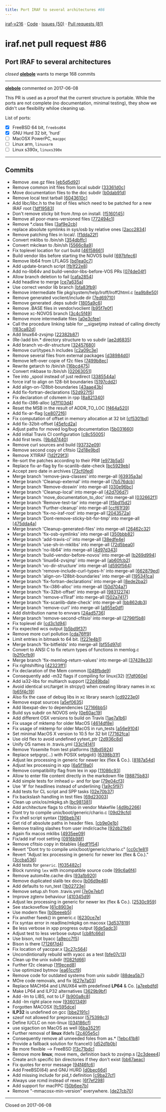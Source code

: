 ```yaml
---
title: Port IRAF to several architectures #86
---
```


[iraf-v216](/iraf-v216) · [Code](https://github.com/iraf-community/iraf/tree/iraf-v216) · [Issues (50)](/iraf-v216/issues) · [Pull requests (81)](/iraf-v216/issues/pulls)

# iraf.net pull request #86
## Port IRAF to several architectures
*closed* **[olebole](https://github.com/olebole)** wants to merge 168 commits

- - - -

**[olebole](https://github.com/olebole)** commented on 2017-06-08

This PR is used as a proof that the current structure is portable. While the ports are not complete (no documentation, minimal testing), they show we didn't use flexibility whiloe cleaning up.  
  
List of ports:  
  
- [x] FreeBSD 64 bit, `freebsd64`  
- [x] GNU Hurd 32 bit, 'hurd`  
- [ ] MacOSX PowerPC, `macppc`  
- [ ] Linux arm, `linuxarm`  
- [ ] Linux s390x, `linuxs390x`
- - - -

## Commits

* Remove .exe.gz files [[eb5d5d92](https://github.com/iraf-community/iraf/commit/eb5d5d9245de4c1e9e1d0b52f80d4b73fcf4bb8b)]
* Remove common init files from local subdir [[33361d0c](https://github.com/iraf-community/iraf/commit/33361d0c89a8037f9ebf91f96fe05bb1442f4cf9)]
* Move documentation files to the doc subdir [[b0dab91d](https://github.com/iraf-community/iraf/commit/b0dab91d6503130c29c2c7cd168bd19e02e5d81a)]
* Remove local test tarball [[6043610c](https://github.com/iraf-community/iraf/commit/6043610c09f4804de22bfbcdd245a92f784d59b7)]
* Add libc/libc.h to the list of files which need to be patched for a new IRAF root [[1df19583](https://github.com/iraf-community/iraf/commit/1df1958368813ae3be06b88906019fdb09cc1864)]
* Don't remove sticky bit from /tmp on install. [[f5160145](https://github.com/iraf-community/iraf/commit/f5160145ba61c9d09d86f4bdeea77fd16347bf80)]
* Remove all poor-mans-versioned files [[772494c1](https://github.com/iraf-community/iraf/commit/772494c1557843904574f640971b288cdca63be2)]
* Remove *.class files [[3af9e2cb](https://github.com/iraf-community/iraf/commit/3af9e2cb18c679d5204b389e23a87ca098d9a542)]
* replace absolute symlinks in sys/osb by relative ones [[2acc2834](https://github.com/iraf-community/iraf/commit/2acc2834c883344449122237a28c7d71be9ac934)]
* Remove patching files in local/. [[f1dda22f](https://github.com/iraf-community/iraf/commit/f1dda22fb1903f110ec5613fb69624f8109dd2b2)]
* Convert mklibs to /bin/sh [[354dbffc](https://github.com/iraf-community/iraf/commit/354dbffcbf446b39d4231534adcb26c9c2f5c932)]
* Convert mkclean to /bin/sh [[5566c8a9](https://github.com/iraf-community/iraf/commit/5566c8a9019b605a8080ed57ed59323d61c860d3)]
* Fix toplevel location for curl build [[46158661](https://github.com/iraf-community/iraf/commit/461586615f01935e74d6bfe9ff0671f9785c180d)]
* Build vendor libs before starting the NOVOS build [[697bfec6](https://github.com/iraf-community/iraf/commit/697bfec6906e7b8fb239600cf5058948d8ceeb15)]
* Remove lib64 from LFLAGS [[bd1ea0c7](https://github.com/iraf-community/iraf/commit/bd1ea0c72bd1aabced5619a5a646a3632a11351b)]
* Add update-branch script [[fb1f22e8](https://github.com/iraf-community/iraf/commit/fb1f22e847fc4bcdf405423aab9edaebb67ab746)]
* Add no-lib64v and build-vendor-libs-before-VOS PRs [[074de04f](https://github.com/iraf-community/iraf/commit/074de04f72957cf87b392ea621b6822fb009f03d)]
* Allow branch deletion to fail [[cafa2854](https://github.com/iraf-community/iraf/commit/cafa2854243ceab1d4ceb02640d6d4b2cea7bbe4)]
* Add headline to merge [[ce7a635a](https://github.com/iraf-community/iraf/commit/ce7a635a623bcee085eb234874ddda50dc9539fd)]
* Use correct vendor lib branch [[bfa83fb9](https://github.com/iraf-community/iraf/commit/bfa83fb9b79ec4573d8fc13df275f0b1f0f6bb6b)]
* Remove intermediate file pkg/system/help/lroff/lroff2html.c [[ea9b8e50](https://github.com/iraf-community/iraf/commit/ea9b8e503289025923591236b3cc74eae20ab6be)]
* Remove generated voclient/include dir [[7ed69710](https://github.com/iraf-community/iraf/commit/7ed69710c1f8a35a963b407ba7ba9447b98e5384)]
* Remove generated .deps subdir [[1805a9c6](https://github.com/iraf-community/iraf/commit/1805a9c61d4638c65d7714ad3cf0421dc44c382d)]
* Remove .BASE files in vendor/voclient [[b95f7e0f](https://github.com/iraf-community/iraf/commit/b95f7e0f625eb90352a8120a71dd59be95e0e9bd)]
* Remove xc-NOVOS branch [[3c4c5f49](https://github.com/iraf-community/iraf/commit/3c4c5f496af9d792b61e675f72b9cf99f0de1a50)]
* Remove more intermediate files [[a0e3cfee](https://github.com/iraf-community/iraf/commit/a0e3cfeeab4e204a732f4e12fdd1137b7fd06652)]
* Call the procedure linking table for __sigsetjmp instead of calling directly [[f83ca82d](https://github.com/iraf-community/iraf/commit/f83ca82d22861832e30fa8ac10afa0d4a46cd634)]
* Add linux64-zvsjmp [[22382b87](https://github.com/iraf-community/iraf/commit/22382b8771a65abac0b3691797f7c577d04c08f5)]
* (Re-)add bin.* directory structure to vo subdir [[ae2d6835](https://github.com/iraf-community/iraf/commit/ae2d683553ff6a4b05a6ed550606f19bf67cf3d1)]
* Add branch vo-dir-structure [[32457680](https://github.com/iraf-community/iraf/commit/32457680581012e039a1b66475c1b45de38660d5)]
* Remove curl/types.h includes [[c2a09c3e](https://github.com/iraf-community/iraf/commit/c2a09c3e03d1fbb1ba37f88113a8b578fa5e0340)]
* Remove several files from external packages [[d38984d0](https://github.com/iraf-community/iraf/commit/d38984d044462be909beb6df589694f1f0a895d7)]
* Remove left-over copie of f2c files [[7499b8ec](https://github.com/iraf-community/iraf/commit/7499b8ec5816e0ab8324cd3892cf3411aeb3a7e5)]
* Rewrite getarch to /bin/sh [[16bcd475](https://github.com/iraf-community/iraf/commit/16bcd475adf83a3589a2c58da99c19a9c09d6c42)]
* Convert mkbase to /bin/sh [[02063051](https://github.com/iraf-community/iraf/commit/02063051b9e5c820ae836d75070e95f620a9e2eb)]
* Tee into _spool instead of just redirect [[3385544a](https://github.com/iraf-community/iraf/commit/3385544a0c23d59b0319655fb0b7549769c8e342)]
* force iraf to align on 128-bit boundaries [[5197cdd2](https://github.com/iraf-community/iraf/commit/5197cdd2dc86d48401d3be459a442f5a5a458e27)]
* Add align-on-128bit-boundaries [[43aae43b](https://github.com/iraf-community/iraf/commit/43aae43bcc6145bc13e7e6c28d698c00d630fc1f)]
* Add fix-fortran-declarations [[52d927f5](https://github.com/iraf-community/iraf/commit/52d927f5bc25bf7e578c07df776646e10fa19d0b)]
* Fix declaration of cdsmem in rpp [[8a821340](https://github.com/iraf-community/iraf/commit/8a821340cf31bbd8ae38627c6783bef37e3e7481)]
* Add fix-i386-alloc [[d7f103d4](https://github.com/iraf-community/iraf/commit/d7f103d4897671c1cd81df849ee8f26f4a84653f)]
* Reset the MSB in the result of ADDR_TO_LOC [[f464a520](https://github.com/iraf-community/iraf/commit/f464a5205e2cbd24383630cc9c4b103ca5667a21)]
* Add fix-ar-flag [[ce8072f6](https://github.com/iraf-community/iraf/commit/ce8072f6d7215e862690ab00acb74a0f35fd3227)]
* Fix computation of offset in memory allocation at 32 bit [[cf5301bd](https://github.com/iraf-community/iraf/commit/cf5301bd776744f3a2ea5c77b0d6c0a33f4a8ec4)]
* Add fix-32bit-offset [[45efcd2a](https://github.com/iraf-community/iraf/commit/45efcd2af76e919d36f839a5651293d51de8acde)]
* Adjust paths for moved log/bug documentation [[5b031660](https://github.com/iraf-community/iraf/commit/5b0316603b49560e777d8e60773fc8be1a1a1fac)]
* Add initial Travis CI configuration [[c8c55005](https://github.com/iraf-community/iraf/commit/c8c550055007621a19b4e71a9949eb519f4d95e1)]
* Add first tests. [[9b4d7440](https://github.com/iraf-community/iraf/commit/9b4d7440da65ac78da81fc1c4df307718b3c23d2)]
* Remove curl sources and build [[93732e09](https://github.com/iraf-community/iraf/commit/93732e09080898ced305b60a8a8a2a5e0be382e1)]
* Remove second copy of cfitsio [[2d18e9bd](https://github.com/iraf-community/iraf/commit/2d18e9bd6670fb6b22f7282b3cf7d053192f8631)]
* Remove X11IRAF [[1d2f29f3](https://github.com/iraf-community/iraf/commit/1d2f29f34d04c9a07371f623a8340c7bb08c0626)]
* Re-sort the patches according to their PR# [[e973b5a5](https://github.com/iraf-community/iraf/commit/e973b5a5b8fd4ef71f039baef832e7376d2d774e)]
* Replace fix-ar-flag by fix-scanlib-date-check [[bc5929eb](https://github.com/iraf-community/iraf/commit/bc5929eb8984d9dbd8de5e415b1c5849395c628c)]
* Accept zero date in archives [[73cf0fed](https://github.com/iraf-community/iraf/commit/73cf0fedbe6374980e5b6b01c986e200eada47c0)]
* Merge branch 'remove-java-classes' into merge-all [[63935a3a](https://github.com/iraf-community/iraf/commit/63935a3ad41bd7fd04ef694b061ccfe5c9c02672)]
* Merge branch 'Cleanup-external' into merge-all [[7b576dcb](https://github.com/iraf-community/iraf/commit/7b576dcb5d3990db0ae3b60594e951689ec33137)]
* Merge branch 'Remove-doswin' into merge-all [[030e96bc](https://github.com/iraf-community/iraf/commit/030e96bcb192424afb9b8f8807de1dc20e4a880d)]
* Merge branch 'Cleanup-local' into merge-all [[42d706d7](https://github.com/iraf-community/iraf/commit/42d706d753549b862b58af415d883d04cfd7906f)]
* Merge branch 'move_documentation_to_doc' into merge-all [[032662f1](https://github.com/iraf-community/iraf/commit/032662f1d1111e6110994f39c2b0d6872f7a3a42)]
* Merge branch 'Remove-test-tar' into merge-all [[f5bd15d2](https://github.com/iraf-community/iraf/commit/f5bd15d2b02356762162be2e1d11113fa003f6f7)]
* Merge branch 'Further-cleanup' into merge-all [[ccf61f39](https://github.com/iraf-community/iraf/commit/ccf61f39672c6231d37a9fe766fc1ca9f836df21)]
* Merge branch 'fix-no-iraf-root' into merge-all [[2043572a](https://github.com/iraf-community/iraf/commit/2043572a25a64a85eecfbb85e9b36bbc73e1ca8d)]
* Merge branch 'Dont-remove-sticky-bit-for-tmp' into merge-all [[475dda4a](https://github.com/iraf-community/iraf/commit/475dda4ae410ce03328c57ca37f519d2fe5c4863)]
* Merge branch 'Cleanup-generated-files' into merge-all [[26462c32](https://github.com/iraf-community/iraf/commit/26462c32dc904e5db685801e5a1d369f212dfe1e)]
* Merge branch 'fix-osb-symlinks' into merge-all [[350bbb82](https://github.com/iraf-community/iraf/commit/350bbb824df6e28a400ec82cba5cb368727ec24d)]
* Merge branch 'add-travis-ci' into merge-all [[38edfe4e](https://github.com/iraf-community/iraf/commit/38edfe4edc4b92c6d5449a834a7cc18ece1adcb8)]
* Merge branch 'use-sh-in-mklibs' into merge-all [[72d5bea0](https://github.com/iraf-community/iraf/commit/72d5bea0a1b32f30f19b3fb5922049c932df9d60)]
* Merge branch 'no-lib64' into merge-all [[4d97d343](https://github.com/iraf-community/iraf/commit/4d97d34320963beaeab67fa6f646557fc03e1eb9)]
* Merge branch 'build-vendor-before-novos' into merge-all [[b269d994](https://github.com/iraf-community/iraf/commit/b269d99439dc8779bdad3006de4cddb7275ae7d6)]
* Merge branch 'linux64-zvsjmp' into merge-all [[ab60fcb2](https://github.com/iraf-community/iraf/commit/ab60fcb2ddf940ead9046bd970528f65edc67c55)]
* Merge branch 'vo-dir-structure' into merge-all [[d590f564](https://github.com/iraf-community/iraf/commit/d590f564cfdcb6c2a2544da8fe31994ad557c021)]
* Merge branch 'remove-include-curl-types-h' into merge-all [[662879ed](https://github.com/iraf-community/iraf/commit/662879edee49237e2be7cbbb5faba056132e7ff1)]
* Merge branch 'align-on-128bit-boundaries' into merge-all [[195341ca](https://github.com/iraf-community/iraf/commit/195341ca51fd80ec6f89445cd45a4de0aae4f549)]
* Merge branch 'fix-fortran-declarations' into merge-all [[8ede2ba2](https://github.com/iraf-community/iraf/commit/8ede2ba26b18f144091616ab392f21331e05d26a)]
* Merge branch 'fix-i386-alloc' into merge-all [[50d704a7](https://github.com/iraf-community/iraf/commit/50d704a7d9a09c48758739518bb89e552951f28d)]
* Merge branch 'fix-32bit-offset' into merge-all [[98312274](https://github.com/iraf-community/iraf/commit/9831227499b8ad0f80883a4d56a62c6e528ab6bf)]
* Merge branch 'remove-x11iraf' into merge-all [[502a7417](https://github.com/iraf-community/iraf/commit/502a74174804855f1aecb9c22b83ea39a6f83227)]
* Merge branch 'fix-scanlib-date-check' into merge-all [[bb862db3](https://github.com/iraf-community/iraf/commit/bb862db34b30739af375b586f63507d5abdb242a)]
* Merge branch 'remove-curl' into merge-all [[a955e0df](https://github.com/iraf-community/iraf/commit/a955e0df516ebf37809928b351205cf8e996f210)]
* Add distribution name to envvars [[24ad5736](https://github.com/iraf-community/iraf/commit/24ad5736801a8125914843ff801f5a130ceac69b)]
* Merge branch 'remove-second-cfitsio' into merge-all [[2796f5b8](https://github.com/iraf-community/iraf/commit/2796f5b828fb3a0552f6051834ed711dae3e1073)]
* Fix toplevel dir [[cd3c1d94](https://github.com/iraf-community/iraf/commit/cd3c1d949216004357c15632c8bb8df27bb3f2e4)]
* Fix expected wcs output [[b5bd9f37](https://github.com/iraf-community/iraf/commit/b5bd9f37653c49dd2a67afbc2e62a62b4c27cb85)]
* Remove more curl pollution [[cda76ff9](https://github.com/iraf-community/iraf/commit/cda76ff9319c7f3e6ac4a837b65e552a48edf45f)]
* Limit entries in bitmask to 64 bit. [[f221e4b1](https://github.com/iraf-community/iraf/commit/f221e4b10fab59a7c923278a845540176a153e90)]
* Merge branch 'fix-bitfields' into merge-all [[bf55d97d](https://github.com/iraf-community/iraf/commit/bf55d97dce39f1247600a7712b43dea5ecb0f5d2)]
* Convert to ANSI C to fix return types of functions in memlog.c [[b2f0cfb9](https://github.com/iraf-community/iraf/commit/b2f0cfb9104ba6f306ebcf64b8ee5b6a56ceb71f)]
* Merge branch 'fix-memlog-return-values' into merge-all [[37428e33](https://github.com/iraf-community/iraf/commit/37428e3335573539ed57b2295a85f79e76ea4567)]
* Fix rightshifting [[42323ff1](https://github.com/iraf-community/iraf/commit/42323ff132375bc15b9e296168710276dd611736)]
* Fix declaration of the Mem common [[048fbde9](https://github.com/iraf-community/iraf/commit/048fbde9d37833d78108163401d3e16d7e5cfa6a)]
* Consequently add -m32 flags if compiling for linux(32) [[f7df060e](https://github.com/iraf-community/iraf/commit/f7df060efc28fb63aa9854037900a5d5f2587b83)]
* Add ia32-libs for multiarch support [[22d49bda](https://github.com/iraf-community/iraf/commit/22d49bdaf681f21e072d72daa0f6a30e02622bb1)]
* Avoid identical src/target in strcpy() when creating library names in xc [[b65f4c19](https://github.com/iraf-community/iraf/commit/b65f4c191c8a2a930b462cb8f01d3d69ba807111)]
* Also fix the case of debug libs in xc library search [[cd9223e0](https://github.com/iraf-community/iraf/commit/cd9223e0c10d70975a00af732b857877b5389009)]
* Remove expat sources [[a5ef0635](https://github.com/iraf-community/iraf/commit/a5ef0635d89b4b6d65766746d8de0d7ea710eb68)]
* Add libexpat-dev to dependencies [[27166bb5](https://github.com/iraf-community/iraf/commit/27166bb5ff546b6c29e7a8674bbddbb5114ba1ef)]
* Build sys subdir on NOVOS only [[0e60ac19](https://github.com/iraf-community/iraf/commit/0e60ac19d056589b7f4e43b83a45add106092983)]
* Add different OSX versions to build on Travis [[1ae7a1b6](https://github.com/iraf-community/iraf/commit/1ae7a1b642ae2a20995d2988cf83cc8da3fcdef2)]
* Fix usage of mktemp for older MacOS [[4614df8e](https://github.com/iraf-community/iraf/commit/4614df8e56386439708521995aafcde47a0099e1)]
* Fix usage of mktemp for older MacOS in run_tests [[a56e9104](https://github.com/iraf-community/iraf/commit/a56e91043dbdca6f8c3f81b3c5922500b013c9fd)]
* Set minimal MacOS X version to 10.5 for 32 bit [[77162fca](https://github.com/iraf-community/iraf/commit/77162fcafda25cb226308b7d347432989da01237)]
* Use old flex to avoid undefined yytext_ptr [[2d936c8d](https://github.com/iraf-community/iraf/commit/2d936c8d746e1c3202e394b0b16ea991d622bb01)]
* Unify OS names in .travis.yml [[33c14141](https://github.com/iraf-community/iraf/commit/33c141412ea1f4b05b982ee7e9c056507b7810f5)]
* Remove Yosemite from test platforms [[fdbd5924](https://github.com/iraf-community/iraf/commit/fdbd59248734ad1a914aa51a7312da1bf90dab55)]
* Replace setpgrp(...) with POSIX setpgid() [[6398b31f](https://github.com/iraf-community/iraf/commit/6398b31fe432a15d8a71b84a370fe71b6a9997d5)]
* Adjust lex processing in generic for newer lex (flex & Co.). [[8187a54d](https://github.com/iraf-community/iraf/commit/8187a54df4539a8e4744b48941035d7dfd14294e)]
* Adjust lex processing in xpp [[6a5f19a0](https://github.com/iraf-community/iraf/commit/6a5f19a085eb7c0371d25dcc00a0828897a6a3bf)]
* Remove compatibility flag from lex in xpp [[11086c93](https://github.com/iraf-community/iraf/commit/11086c9328043bac0d3dad607b1c6f5314754a9a)]
* Allow to enter file content directly in the markdown file [[98875b83](https://github.com/iraf-community/iraf/commit/98875b83656219bb410307e5f2ee90debe47f6bf)]
* Add simple tests for imhead u- and for lpar [[79e04cf3](https://github.com/iraf-community/iraf/commit/79e04cf319f64886422ec9614f02b8349bafa050)]
* Use '#' for headlines instead of underlining [[1a9c5f97](https://github.com/iraf-community/iraf/commit/1a9c5f9715e524b9900a208738c59f39e6ae2659)]
* Add tests for CL script and SPP tasks [[02e70b37](https://github.com/iraf-community/iraf/commit/02e70b372efe0cb9f022b9692ef70e0a525ba98b)]
* Fix backslash handling in test files [[69d23003](https://github.com/iraf-community/iraf/commit/69d2300338b28dea6e326ffadf93a570e18ea595)]
* Clean up unix/os/mkpkg.sh [[bc981381](https://github.com/iraf-community/iraf/commit/bc981381b752faf30d03c9b65e147e11aab19e87)]
* Add architecture flags to cfitsio in vendor Makefile [[4d9b2266](https://github.com/iraf-community/iraf/commit/4d9b22661b5531e8af02bf531c6c50f41cd2d937)]
* Dont try to compile unix/boot/generic/chario.c [[09d29cfd](https://github.com/iraf-community/iraf/commit/09d29cfdc466412ade25305b1ba78c46abb6c067)]
* Fix shell script syntax [[196beb74](https://github.com/iraf-community/iraf/commit/196beb7439e4dae458f0a5902aab5bf950531662)]
* Get rid of absolute paths in header files. [[cb9e0e1b](https://github.com/iraf-community/iraf/commit/cb9e0e1bb9c3c3624f9454cda1d75314c51eca93)]
* Remove trailing slashes from user imdir/cache [[92db21b6](https://github.com/iraf-community/iraf/commit/92db21b67e71a2b41097ed87c8040da2caa4ce1e)]
* Again fix macos mklibs [[4935ee09](https://github.com/iraf-community/iraf/commit/4935ee09079affc675f769d59689aba3b73770ad)]
* Fix/add iraf root setting [[0916b98f](https://github.com/iraf-community/iraf/commit/0916b98f4ee8bb0745941114496539031f57ae2f)]
* Remove cfitsio copy in tbtables [[4edf1f54](https://github.com/iraf-community/iraf/commit/4edf1f546dd89a347195f79e1fff43fcf05f36b0)]
* Revert "Dont try to compile unix/boot/generic/chario.c" [[cc0c1e81](https://github.com/iraf-community/iraf/commit/cc0c1e814fdee64cb925488bd108712efa8b3d0d)]
* Revert "Adjust lex processing in generic for newer lex (flex & Co.)." [[3ccba536](https://github.com/iraf-community/iraf/commit/3ccba5365fcd93d58541adfde8b0bf53090f740c)]
* Add  tests for `generic`. [[f035482c](https://github.com/iraf-community/iraf/commit/f035482c43536ac8bcf2c916b7aa401065d77163)]
* Block running `lex` with incompatible source code [[99c6a6f4](https://github.com/iraf-community/iraf/commit/99c6a6f49ef311fe305f2713093bcb5456ac27ba)]
* Remove autom4te.cache dirs [[93a1b920](https://github.com/iraf-community/iraf/commit/93a1b9209289c22630748c2b75bc888095ec1a28)]
* Remove duplicated slalib tex docu [[b06d9e46](https://github.com/iraf-community/iraf/commit/b06d9e462cc4c13e81dd2b25d4eb27d2d0364c2b)]
* Add defaults to run_test [[1b02723e](https://github.com/iraf-community/iraf/commit/1b02723e4a4ba14e38dd178ec8766494c0741752)]
* Remove setup.sh from .travis.yml [[7e0e7ebf](https://github.com/iraf-community/iraf/commit/7e0e7ebf6aa8084135ea3848c7035d0747704509)]
* Improve zgtenv behaviour [[410345d9](https://github.com/iraf-community/iraf/commit/410345d93cd859b55a1a0db284427d1a5dc37696)]
* Adjust lex processing in generic for newer lex (flex & Co.). [[2530c959](https://github.com/iraf-community/iraf/commit/2530c9595e38f8eeaa5524745cb725d0d292d731)]
* See stackoveflow [[61c8903e](https://github.com/iraf-community/iraf/commit/61c8903e9449fab698f7f029afed5dcda4fb6e20)]
* Use modern flex [[b0beeeb5](https://github.com/iraf-community/iraf/commit/b0beeeb58aabe4e358f3fbbc434875cc0b5e3679)]
* Fix another fseek() in generic.c [[6230ce7e](https://github.com/iraf-community/iraf/commit/6230ce7e447ab56c2cbd42abac88f5acd16d87d8)]
* Fix syntax error in readline/mkpkg on macosx [[3d537819](https://github.com/iraf-community/iraf/commit/3d537819608e5f14f2e15e333ebc208f61345eab)]
* Be less verbose in xpp progress output [[6de5adc3](https://github.com/iraf-community/iraf/commit/6de5adc3d2a4882dbf8174d309118b6637ba280a)]
* Adjust test to less verbose output [[cb8fc66d](https://github.com/iraf-community/iraf/commit/cb8fc66dd00aaa0147bb8c7b8bcb6a028c7ebd62)]
* Use bison, not byacc [[a9ecc7f5](https://github.com/iraf-community/iraf/commit/a9ecc7f54e796232f4927c3c1d381838375027d9)]
* Bison is there [[7126f7d4](https://github.com/iraf-community/iraf/commit/7126f7d4e59f7d22fd61b39d223d163fb80de1c5)]
* Fix location of yaccpar.x [[3c27c564](https://github.com/iraf-community/iraf/commit/3c27c564a375b17f5c524bade7a82ee214a56a93)]
* Uncondintionally rebuild with xyacc as a test [[bfe07c13](https://github.com/iraf-community/iraf/commit/bfe07c1300e7cfe8cba5910e6edb22f277683b48)]
* Clean up the unix subdir [[f082fd66](https://github.com/iraf-community/iraf/commit/f082fd66e9f88e40e0273b1edbf4cccb36fea74a)]
* Further f2c cleanup [[1f9eced8](https://github.com/iraf-community/iraf/commit/1f9eced8e0cc3ff69792b694868b7c640087f47b)]
* Use optimized bytmov [[ea61ccf9](https://github.com/iraf-community/iraf/commit/ea61ccf9bcf873bba099b3d08b474f64d30bcff8)]
* Remove code for outdated systems from unix subdir [[88dea5b7](https://github.com/iraf-community/iraf/commit/88dea5b7cfb1d0e5bed2afcb3ae3afbfa549a008)]
* MOre code removals, and fix [[627e7a03](https://github.com/iraf-community/iraf/commit/627e7a03748c14dd404caf14159949fab02eb944)]
* Replace MACH64 and LINUX64 with predefined __LP64__ & Co. [[a7eebdfd](https://github.com/iraf-community/iraf/commit/a7eebdfdfff7435fc03d451a104cfc66f6b50dd0)]
* Make LP64 and ILP32 alternatives [[3629b9bf](https://github.com/iraf-community/iraf/commit/3629b9bf3fc7a9cb23169dda486d1cd0a0573193)]
* Add -lm to LIBS, not to LF [[b900a8c8](https://github.com/iraf-community/iraf/commit/b900a8c831986eea6af0fd46847a0431f9c917b8)]
* Add -lm right place now [[93601349](https://github.com/iraf-community/iraf/commit/93601349091a6c0ebce7029e858ced68168498b2)]
* Forgotten MACOSX [[fc595dce](https://github.com/iraf-community/iraf/commit/fc595dce2dcc76fd6916f582a5c266fa42e843c0)]
* __ILP32__ is undefined on gcc [[bbe2191c](https://github.com/iraf-community/iraf/commit/bbe2191cf45da21a7fda11d7cb26edabc286637e)]
* szeof not allowed for preprocessor [[575398c3](https://github.com/iraf-community/iraf/commit/575398c3dc0dc6cb084a674f3a0cec2836755e7e)]
* Define IUCLC on non-linux [[034186cf](https://github.com/iraf-community/iraf/commit/034186cfcb0f1daed7dd8104a72d85cea4d66560)]
* use sigaction on MacOS as well [[6ba3521f](https://github.com/iraf-community/iraf/commit/6ba3521fc840967da2451ab540468f2bb5d38fdf)]
* Further removal of __linux__ ifdefs [[2c405e5c](https://github.com/iraf-community/iraf/commit/2c405e5c4da420c5e4b5e8d7fe347fbe420a8f49)]
* Consequently remove all unneeded foles from as.* [[1ebc41b8](https://github.com/iraf-community/iraf/commit/1ebc41b80eb91f676a54aa38e0cecf929021f343)]
* Provide a fallback solution for fcancel() [[d52d1b0b](https://github.com/iraf-community/iraf/commit/d52d1b0b12f248899781d8336d2d01821c6a094e)]
* Be more flexible --> FreeBSD [[f3c71bdc](https://github.com/iraf-community/iraf/commit/f3c71bdc0a16796943063ae1f927c1c355e59133)]
* Remove more __linux__; move mem_ definition back to zsvjmp.s [[2c3deee4](https://github.com/iraf-community/iraf/commit/2c3deee403a74d49791956f71c3a376e485cc623)]
* Create arch specific bin directories if they don't exist [[bb67aeac](https://github.com/iraf-community/iraf/commit/bb67aeac4bdbea303252680494e8ea2975a512b6)]
* Fix quotes for error message [[94f46fc6](https://github.com/iraf-community/iraf/commit/94f46fc654bad127e5cd14e1f8cec1ca6252eb86)]
* Add FreeBSD(64) and GNU HURD [[d0bec66d](https://github.com/iraf-community/iraf/commit/d0bec66dc9fcf2948df4ffddc75809a41c6a4433)]
* Add missing include for pid_t definition [[c9ba27cf](https://github.com/iraf-community/iraf/commit/c9ba27cf557cc485e1c0ca99d2a3d53313b9ccf7)]
* Always use rcmd instead of rexec [[6f7ef298](https://github.com/iraf-community/iraf/commit/6f7ef2984044c939a19dd889be952fe48957209c)]
* Add support for macPPC [[50b6ee7b](https://github.com/iraf-community/iraf/commit/50b6ee7b902556b3938ea06eab83bb5a74daf60a)]
* Remove "-mmacosx-min-version" everywhere. [[de27cb70](https://github.com/iraf-community/iraf/commit/de27cb70c74a102b52dd523402992942bb7bf7c7)]

- - - -

Closed on 2017-06-08
